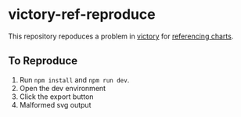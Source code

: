 # victory-ref-reproduce

This repository repoduces a problem in [victory][1] for [referencing charts][2].

## To Reproduce

1. Run `npm install` and `npm run dev`.
2. Open the dev environment
3. Click the export button
4. Malformed svg output

[1]: https://formidable.com/open-source/victory
[2]: https://github.com/FormidableLabs/victory/issues/2678
